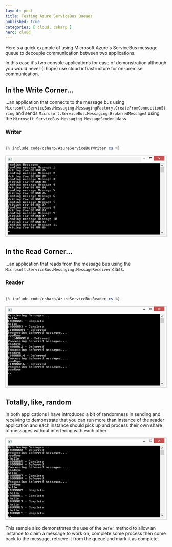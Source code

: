 ```yaml
---
layout: post
title: Testing Azure ServiceBus Queues
published: true 
categories: [ cloud, csharp ]
hero: cloud
---
```


Here's a quick example of using Microsoft Azure's ServiceBus message queue to decouple 
communication between two applications.

In this case it's two console applications for ease of demonstration although you would 
never (I hope) use cloud infrastructure for on-premise communication.

## In the Write Corner...

...an application that connects to the message bus using 
<code>Microsoft.ServiceBus.Messaging.MessagingFactory.CreateFromConnectionString</code> 
and sends <code>Microsoft.ServiceBus.Messaging.BrokeredMessage</code>s using the 
<code>Microsoft.ServiceBus.Messaging.MessageSender</code> class.  

### Writer

```csharp

{% include code/csharp/AzureServiceBusWriter.cs %}

```

![writer](/img/posts/testing-azure-servicebus-queues/writer.png "writer")

## In the Read Corner...

...an application that reads from the message bus using the <code>Microsoft.ServiceBus.Messaging.MessageReceiver</code> 
class.


### Reader 

```csharp

{% include code/csharp/AzureServiceBusReader.cs %}

```

![reader 1](/img/posts/testing-azure-servicebus-queues/reader-1.png "reader 1")

## Totally, like, random

In both applications I have introduced a bit of randomness in sending and receiving to 
demonstrate that you can run more than instance of the reader application and each instance 
should pick up and process their own share of messages without interfering with each other.

![reader 2](/img/posts/testing-azure-servicebus-queues/reader-2.png "reader 2")

This sample also demonstrates the use of the <code>Defer</code> method to allow an instance to 
claim a message to work on, complete some process then come back to the message, retrieve it 
from the queue and mark it as complete.
